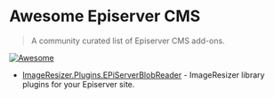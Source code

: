 # Awesome Episerver CMS

> A community curated list of Episerver CMS add-ons.

[![Awesome](https://awesome.re/badge-flat.svg)](https://github.com/episerver/awesome-cms)

- [ImageResizer.Plugins.EPiServerBlobReader](https://nuget.episerver.com/package/?id=ImageResizer.Plugins.EPiServerBlobReader) - ImageResizer library plugins for your Episerver site.
